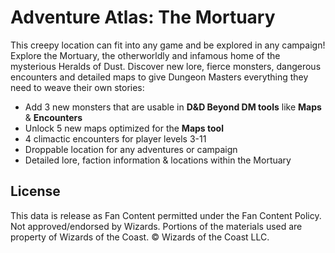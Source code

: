 # Adventure Atlas: The Mortuary

This creepy location can fit into any game and be explored in any campaign! Explore the Mortuary, the otherworldly and infamous home of the mysterious Heralds of Dust. Discover new lore, fierce monsters, dangerous encounters and detailed maps to give Dungeon Masters everything they need to weave their own stories:

- Add 3 new monsters that are usable in **D&D Beyond DM tools** like **Maps** & **Encounters**
- Unlock 5 new maps optimized for the **Maps tool**
- 4 climactic encounters for player levels 3-11
- Droppable location for any adventures or campaign
- Detailed lore, faction information & locations within the Mortuary

## License

This data is release as Fan Content permitted under the Fan Content Policy. Not approved/endorsed by Wizards. Portions of the materials used are property of Wizards of the Coast. © Wizards of the Coast LLC.
